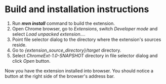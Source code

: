 Build and installation instructions
===

1. Run **_mvn install_** command to build the extension.
2. Open Chrome browser, go to *Extensions*, switch *Developer mode* and select *Load unpacked extension...*.
3. Point file selector dialog to the directory where the extension's sources reside.
4. Go to *{extension_source_directory}/target* directory.
5. Select *ChromeExt-1.0-SNAPSHOT* directory in file selector dialog and click *Open* button.

Now you have the extension installed into browser. You should notice a button at the right side of the browser's address
bar.
